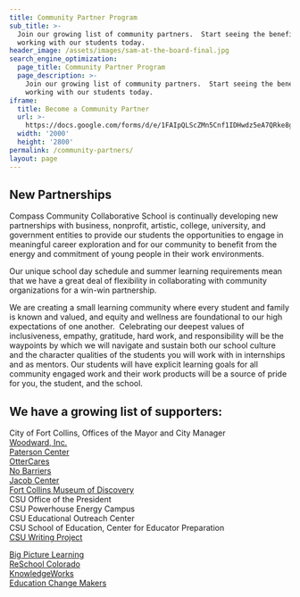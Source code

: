 ```yaml
---
title: Community Partner Program
sub_title: >-
  Join our growing list of community partners.  Start seeing the benefit of
  working with our students today.
header_image: /assets/images/sam-at-the-board-final.jpg
search_engine_optimization:
  page_title: Community Partner Program
  page_description: >-
    Join our growing list of community partners.  Start seeing the benefit of
    working with our students today.
iframe:
  title: Become a Community Partner
  url: >-
    https://docs.google.com/forms/d/e/1FAIpQLScZMn5Cnf1IDHwdz5eA7QRke8gcDM3esPJtWB8q3-8Wuu36tA/viewform?embedded=true
  width: '2000'
  height: '2800'
permalink: /community-partners/
layout: page
---
```


## New Partnerships

Compass Community Collaborative School is continually developing new partnerships with business, nonprofit, artistic, college, university, and government entities to provide our students the opportunities to engage in meaningful career exploration and for our community to benefit from the energy and commitment of young people in their work environments.

Our unique school day schedule and summer learning requirements mean that we have a great deal of flexibility in collaborating with community organizations for a win-win partnership.

We are creating a small learning community where every student and family is known and valued, and equity and wellness are foundational to our high expectations of one another.  Celebrating our deepest values of inclusiveness, empathy, gratitude, hard work, and responsibility will be the waypoints by which we will navigate and sustain both our school culture and the character qualities of the students you will work with in internships and as mentors. Our students will have explicit learning goals for all community engaged work and their work products will be a source of pride for you, the student, and the school.

## We have a growing list of supporters:

City of Fort Collins, Offices of the Mayor and City Manager<br>[Woodward, Inc.](http://www.woodward.com/interngradopportunities.aspx)<br>[Paterson Center](https://patersoncenter.com/stratop-strategic-planning/)<br>[OtterCares](http://www.ottercares.org/)<br>[No Barriers](http://www.nobarriersusa.org/)<br>[Jacob Center](http://www.jacobcenter.org/)<br>[Fort Collins Museum of Discovery](http://fcmod.org/)<br>CSU Office of the President<br>CSU Powerhouse Energy Campus<br>CSU Educational Outreach Center<br>CSU School of Education, Center for Educator Preparation<br>[CSU Writing Project](http://www.csuwritingproject.net/)

[Big Picture Learning](http://www.bigpicture.org/)<br>[ReSchool Colorado](http://reschoolcolorado.org/)<br>[KnowledgeWorks](http://www.knowledgeworks.org/)<br>[Education Change Makers](http://educationchangemakers.com/)